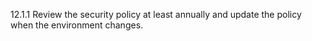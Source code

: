 12.1.1 Review the security policy at least 
annually and update the policy when the 
environment changes. 


